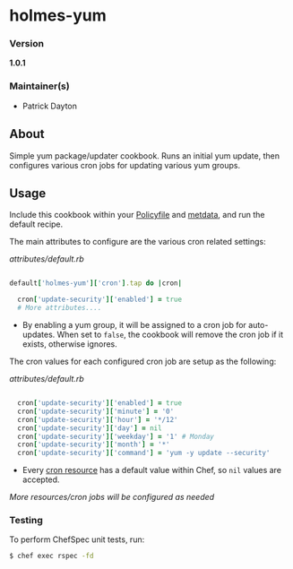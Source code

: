 # holmes-yum

### Version

**1.0.1**

### Maintainer(s)
- Patrick Dayton

## About
Simple yum package/updater cookbook.  Runs an initial yum update, then configures various cron jobs for updating various yum groups.

## Usage
Include this cookbook within your [Policyfile](./Policyfile) and [metdata](./metadata.rb), and run the default recipe.

The main attributes to configure are the various cron related settings:

*attributes/default.rb*
```ruby

default['holmes-yum']['cron'].tap do |cron|

  cron['update-security']['enabled'] = true
  # More attributes....

```
- By enabling a yum group, it will be assigned to a cron job for auto-updates.  When set to `false`, the cookbook will remove the cron job if it exists, otherwise ignores.

The cron values for each configured cron job are setup as the following:

*attributes/default.rb*
```ruby

  cron['update-security']['enabled'] = true
  cron['update-security']['minute'] = '0'
  cron['update-security']['hour'] = '*/12'
  cron['update-security']['day'] = nil
  cron['update-security']['weekday'] = '1' # Monday
  cron['update-security']['month'] = '*'
  cron['update-security']['command'] = 'yum -y update --security'

```

- Every [cron resource](https://docs.chef.io/resource_cron.html) has a default value within Chef, so `nil` values are accepted.

*More resources/cron jobs will be configured as needed*

### Testing

To perform ChefSpec unit tests, run:
```bash
$ chef exec rspec -fd
```
